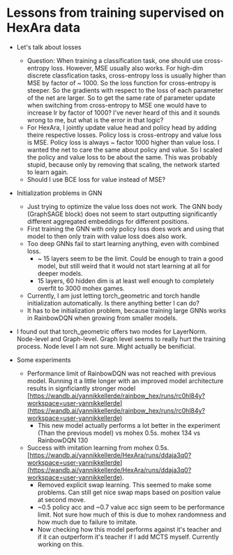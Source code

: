 # Lessons from training supervised on HexAra data
+ Let's talk about losses
	- Question: When training a classification task, one should use cross-entropy loss. However, MSE usually also works. For high-dim discrete classfication tasks, cross-entropy loss is usually higher than MSE by factor of ~ 1000. So the loss function for cross-entropy is steeper. So the gradients with respect to the loss of each parameter of the net are larger. So to get the same rate of parameter update when switching from cross-entropy to MSE one would have to increase lr by factor of 1000? I've never heard of this and it sounds wrong to me, but what is the error in that logic?
	- For HexAra, I jointly update value head and policy head by adding theire respective losses. Policy loss is cross-entropy and value loss is MSE. Policy loss is always ~ factor 1000 higher than value loss. I wanted the net to care the same about policy and value. So I scaled the policy and value loss to be about the same. This was probably stupid, because only by removing that scaling, the network started to learn again.
	- Should I use BCE loss for value instead of MSE?

+ Initialization problems in GNN
	- Just trying to optimize the value loss does not work. The GNN body (GraphSAGE block) does not seem to start outputting significantly different aggregated embeddings for different positions.
	- First training the GNN with only policy loss does work and using that model to then only train with value loss does also work.
	- Too deep GNNs fail to start learning anything, even with combined loss.
		* ~ 15 layers seem to be the limit. Could be enough to train a good model, but still weird that it would not start learning at all for deeper models.
		* 15 layers, 60 hidden dim is at least well enough to completely overfit to 3000 mohex games.
	- Currently, I am just letting torch\_geometric and torch handle initialization automatically. Is there anything better I can do?
	- It has to be initialization problem, because training large GNNs works in RainbowDQN when growing from smaller models.
+ I found out that torch\_geometric offers two modes for LayerNorm. Node-level and Graph-level. Graph level seems to really hurt the training process. Node level I am not sure. Might actually be benificial.

+ Some experiments
	- Performance limit of RainbowDQN was not reached with previous model. Running it a little longer with an improved model architecture results in signficiantly stronger model [https://wandb.ai/yannikkellerde/rainbow_hex/runs/rc0hl84y?workspace=user-yannikkellerde](https://wandb.ai/yannikkellerde/rainbow_hex/runs/rc0hl84y?workspace=user-yannikkellerde)
		* This new model actually performs a lot better in the experiment (Than the previous model) vs mohex 0.5s. mohex 134 vs RainbowDQN 130
	- Success with imitation learning from mohex 0.5s. [https://wandb.ai/yannikkellerde/HexAra/runs/ddaja3q0?workspace=user-yannikkellerde](https://wandb.ai/yannikkellerde/HexAra/runs/ddaja3q0?workspace=user-yannikkellerde).
		* Removed explicit swap learning. This seemed to make some problems. Can still get nice swap maps based on position value at second move.
		* ~0.5 policy acc and ~0.7 value acc sign seem to be performance limit. Not sure how much of this is due to mohex randomness and how much due to failure to imitate.
		* Now checking how this model performs against it's teacher and if it can outperform it's teacher if I add MCTS myself. Currently working on this.
